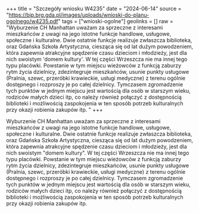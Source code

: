 +++
title = "Szczegóły wniosku W4235"
date = "2024-06-14"
source = "https://bip.brg.gda.pl/images/uploads/wnioski-do-planu-ogolnego/w4235.pdf"
tags = ["wnioski-ogolne"]
geolinks = []
raw = "Wyburzenie CH Manhattan uważam za sprzeczne z interesami mieszkańców z uwagi na jego istotne funkcje handlowe, usługowe, społeczne i kulturalne. Dwie ostatnie funkcje realizuje zwłaszcza biblioteka, oraz Gdańska Szkoła Artystyczna, ciesząca się od lat dużym powodzeniem, która zapewnia atrakcyjne spędzenie czasu dzieciom i młodzieży, jest dla nich swoistym 'domem kultury'. W tej części Wrzeszcza nie ma innej tego typu placówki. Powstanie w tym miejscu wieżowców z funkcją zaburzy rytm życia dzielnicy, zdezintegruje mieszkańców, usunie punkty usługowe (Pralnia, szewc, przeróbki krawieckie, usługi medyczne) z terenu ogólnie dostępnego i rozproszy je po całej dzielnicy. Tymczasem zgromadzenie tych punktów w jednym miejscu jest wartością dla osób w starszym wieku, rodziców małych dzieci itp, co należy również połączyć z dostępnością biblioteki i możliwością zaspokojenia w ten sposób potrzeb kulturalnych przy okazji robienia zakupów itp. "
+++

Wyburzenie CH Manhattan uważam za sprzeczne z interesami mieszkańców z uwagi
na jego istotne funkcje handlowe, usługowe, społeczne i kulturalne. Dwie ostatnie funkcje
realizuje zwłaszcza biblioteka, oraz Gdańska Szkoła Artystyczna, ciesząca się od lat dużym
powodzeniem, która zapewnia atrakcyjne spędzenie czasu dzieciom i młodzieży, jest dla nich
swoistym "domem kultury". W tej części Wrzeszcza nie ma innej tego typu placówki.
Powstanie w tym miejscu wieżowców z funkcją zaburzy rytm życia dzielnicy, zdezintegruje
mieszkańców, usunie punkty usługowe (Pralnia, szewc, przeróbki krawieckie, usługi medyczne) z
terenu ogólnie dostępnego i rozproszy je po całej dzielnicy. Tymczasem zgromadzenie tych
punktów w jednym miejscu jest wartością dla osób w starszym wieku, rodziców małych dzieci
itp, co należy również połączyć z dostępnością biblioteki i możliwością zaspokojenia w ten
sposób potrzeb kulturalnych przy okazji robienia zakupów itp.



